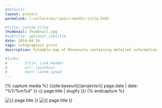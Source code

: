```yaml
---
#defaults
layout: project
permalink: /:collection/:year/:month/:title.html

#title: custom_title
thumbnail: thumbnail.jpg
#subtitle: optional_subtitle
date: 2014-04-16
tags: infographics print
description: Foldable map of Minnesota containing detailed information about various popular recreational sites and activities within the state.

#links:
#    -   title: Link_Header
#        url: localhost
#        text: Lorem_ipsum
---
```


<!-- set project media path -->
{% capture media %}
    {{site.baseurl}}/projects/{{ page.date | date: "%Y/%m%d" }}-{{ page.title | slugify }}/
{% endcapture %}
<!-- end -->

<!-- media -->
<img class="span8" src="{{ site.data.global_assets.placeholder | relative_url }}" data-src="{{media|strip}}mnmap-1.jpg" alt="{{ page.title }}">
<img class="span8" src="{{ site.data.global_assets.placeholder | relative_url }}" data-src="{{media|strip}}mnmap-2.jpg" alt="{{ page.title }}">
